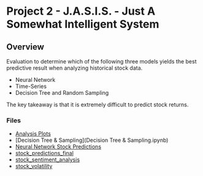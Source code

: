 # Project 2 - J.A.S.I.S. - Just A Somewhat Intelligent System

## Overview
Evaluation to determine which of the following three models yields the best predictive result when analyzing historical stock data.
* Neural Network
* Time-Series
* Decision Tree and Random Sampling  

The key takeaway is that it is extremely difficult to predict stock returns.  

### Files

* [Analysis Plots](Analysis_plots.ipynb) 
* [Decision Tree & Sampling](Decision Tree & Sampling.ipynb)
* [Neural Network Stock Predictions](Neural_Network_Stock_Predictions.ipynb) 
* [stock_predictions_final](stock_predictions_final.ipynb)
* [stock_sentiment_analysis](stock_sentiment_analysis.ipynb)
* [stock_volatility](stock_volatility.ipynb)


